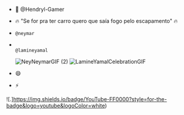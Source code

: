- 👋 @Hendryl-Gamer
- 🔥 "Se for pra ter carro quero que saía fogo pelo escapamento" 🔥
-     @neymar
-                                                                @lamineyamal
   ![NeyNeymarGIF (2)](https://github.com/user-attachments/assets/4d38c800-7dfb-44e5-b393-c00d7c6da14a)
   ![LamineYamalCelebrationGIF](https://github.com/user-attachments/assets/29101c33-2321-47ef-ab70-a9f5bb7340b7)

- 😄 
- ⚡ 

![.]https://img.shields.io/badge/YouTube-FF0000?style=for-the-badge&logo=youtube&logoColor=white)
